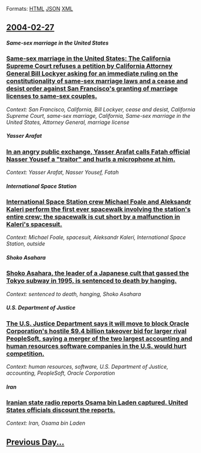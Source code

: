 
Formats: [HTML](2004/02/27/index.html)  [JSON](2004/02/27/index.json)  [XML](2004/02/27/index.xml)  

## [2004-02-27](/news/2004/02/27/index.md)

##### Same-sex marriage in the United States
### [ Same-sex marriage in the United States: The California Supreme Court refuses a petition by California Attorney General Bill Lockyer asking for an immediate ruling on the constitutionality of same-sex marriage laws and a cease and desist order against San Francisco's granting of marriage licenses to same-sex couples. ](/news/2004/02/27/same-sex-marriage-in-the-united-states-the-california-supreme-court-refuses-a-petition-by-california-attorney-general-bill-lockyer-asking.md)
_Context: San Francisco, California, Bill Lockyer, cease and desist, California Supreme Court, same-sex marriage, California, Same-sex marriage in the United States, Attorney General, marriage license_

##### Yasser Arafat
### [ In an angry public exchange, Yasser Arafat calls Fatah official Nasser Yousef a "traitor" and hurls a microphone at him. ](/news/2004/02/27/in-an-angry-public-exchange-yasser-arafat-calls-fatah-official-nasser-yousef-a-traitor-and-hurls-a-microphone-at-him.md)
_Context: Yasser Arafat, Nasser Yousef, Fatah_

##### International Space Station
### [ International Space Station crew Michael Foale and Aleksandr Kaleri perform the first ever spacewalk involving the station's entire crew; the spacewalk is cut short by a malfunction in Kaleri's spacesuit. ](/news/2004/02/27/international-space-station-crew-michael-foale-and-aleksandr-kaleri-perform-the-first-ever-spacewalk-involving-the-station-s-entire-crew-t.md)
_Context: Michael Foale, spacesuit, Aleksandr Kaleri, International Space Station, outside_

##### Shoko Asahara
### [ Shoko Asahara, the leader of a Japanese cult that gassed the Tokyo subway in 1995, is sentenced to death by hanging. ](/news/2004/02/27/shoko-asahara-the-leader-of-a-japanese-cult-that-gassed-the-tokyo-subway-in-1995-is-sentenced-to-death-by-hanging.md)
_Context: sentenced to death, hanging, Shoko Asahara_

##### U.S. Department of Justice
### [ The U.S. Justice Department says it will move to block Oracle Corporation's hostile $9.4 billion takeover bid for larger rival PeopleSoft, saying a merger of the two largest accounting and human resources software companies in the U.S. would hurt competition. ](/news/2004/02/27/the-u-s-justice-department-says-it-will-move-to-block-oracle-corporation-s-hostile-9-4-billion-takeover-bid-for-larger-rival-peoplesoft.md)
_Context: human resources, software, U.S. Department of Justice, accounting, PeopleSoft, Oracle Corporation_

##### Iran
### [ Iranian state radio reports Osama bin Laden captured. United States officials discount the reports. ](/news/2004/02/27/iranian-state-radio-reports-osama-bin-laden-captured-united-states-officials-discount-the-reports.md)
_Context: Iran, Osama bin Laden_

## [Previous Day...](/news/2004/02/26/index.md)

